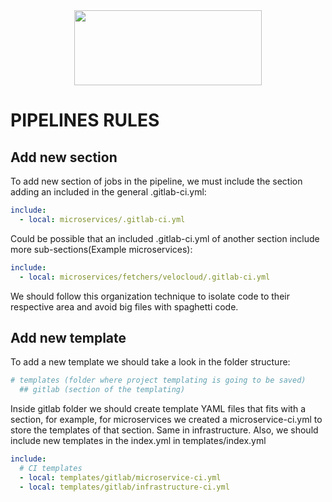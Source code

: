 <div align="center">
<img src="http://photos.prnewswire.com/prnfull/20141022/153661LOGO?p=publish"  width="300" height="120">
</div>

# PIPELINES RULES
## Add new section
To add new section of jobs in the pipeline, we must include the section adding an included in the general .gitlab-ci.yml:
```yaml
include:
  - local: microservices/.gitlab-ci.yml
```
Could be possible that an included .gitlab-ci.yml of another section include more sub-sections(Example microservices):
```yaml
include:
  - local: microservices/fetchers/velocloud/.gitlab-ci.yml
```
We should follow this organization technique to isolate code to their respective area and avoid big files with
spaghetti code.

## Add new template
To add a new template we should take a look in the folder structure:
```yaml
# templates (folder where project templating is going to be saved)
  ## gitlab (section of the templating)
```
Inside gitlab folder we should create template YAML files that fits with a section, for example, for microservices
we created a microservice-ci.yml to store the templates of that section. Same in infrastructure. Also, we should include 
new templates in the index.yml in templates/index.yml
```yaml
include:
  # CI templates
  - local: templates/gitlab/microservice-ci.yml
  - local: templates/gitlab/infrastructure-ci.yml
```
